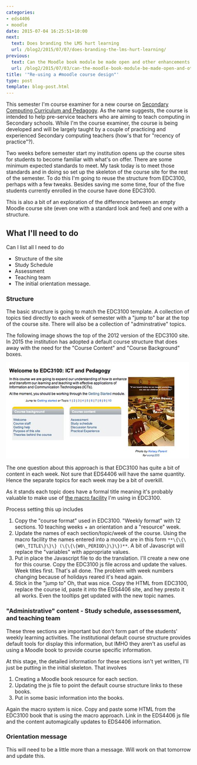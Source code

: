 ```yaml
---
categories:
- eds4406
- moodle
date: 2015-07-04 16:25:51+10:00
next:
  text: Does branding the LMS hurt learning
  url: /blog2/2015/07/07/does-branding-the-lms-hurt-learning/
previous:
  text: Can the Moodle book module be made open and other enhancements
  url: /blog2/2015/07/03/can-the-moodle-book-module-be-made-open-and-other-enhancements/
title: '"Re-using a #moodle course design"'
type: post
template: blog-post.html
---
```

This semester I'm course examiner for a new course on [Secondary Computing Curriculum and Pedagogy](http://www.usq.edu.au/course/specification/2015/EDS4406-S2-2015-WEB-TWMBA.html). As the name suggests, the course is intended to help pre-service teachers who are aiming to teach computing in Secondary schools. While I'm the course examiner, the course is being developed and will be largely taught by a couple of practicing and experienced Secondary computing teachers (how's that for "recency of practice"?).

Two weeks before semester start my institution opens up the course sites for students to become familiar with what's on offer. There are some minimum expected standards to meet. My task today is to meet those standards and in doing so set up the skeleton of the course site for the rest of the semester. To do this I'm going to reuse the structure from EDC3100, perhaps with a few tweaks. Besides saving me some time, four of the five students currently enrolled in the course have done EDC3100.

This is also a bit of an exploration of the difference between an empty Moodle course site (even one with a standard look and feel) and one with a structure.

## What I'll need to do

Can I list all I need to do

- Structure of the site
- Study Schedule
- Assessment
- Teaching team
- The initial orientation message.

### Structure

The basic structure is going to match the EDC3100 template. A collection of topics tied directly to each week of semester with a "jump to" bar at the top of the course site. There will also be a collection of "adminstrative" topics.

The following image shows the top of the 2012 version of the EDC3100 site. In 2015 the institution has adopted a default course structure that does away with the need for the "Course Content" and "Course Background" boxes.

[![Welcome](images/6859813387_bbb7cc8890.jpg)](https://www.flickr.com/photos/david_jones/6859813387 "Welcome by David Jones, on Flickr")

The one question about this approach is that EDC3100 has quite a bit of content in each week. Not sure that EDS4406 will have the same quantity. Hence the separate topics for each week may be a bit of overkill.

As it stands each topic does have a formal title meaning it's probably valuable to make use of [the macro facility](/blog2/2015/06/26/and-the-little-one-said-roll-over-roll-over/) I'm using in EDC3100.

Process setting this up includes

1. Copy the "course format" used in EDC3100. "Weekly format" with 12 sections. 10 teaching weeks + an orientation and a "resource" week.
2. Update the names of each section/topic/week of the course. Using the macro facility the names entered into a moodle are in this form ```**\{\{\{W0\_TITLE\}\}\} (\{\{\{W0\_PERIOD\}\}\})**```. A bit of Javascript will replace the "variables" with appropriate values.
3. Put in place the Javascript file to do the translation. I'll create a new one for this course. Copy the EDC3100 js file across and update the values. Week titles first. That's all done. The problem with week numbers changing because of holidays reared it's head again.
4. Stick in the "jump to" Oh, that was nice. Copy the HTML from EDC3100, replace the course id, paste it into the EDS4406 site, and hey presto it all works. Even the tooltips get updated with the new topic names.

### "Administrative" content - Study schedule, assessessment, and teaching team

These three sections are important but don't form part of the students' weekly learning activities. The institutional default course structure provides default tools for display this information, but IMHO they aren't as useful as using a Moodle book to provide course specific information.

At this stage, the detailed information for these sections isn't yet written, I'll just be putting in the initial skeleton. That involves

1. Creating a Moodle book resource for each section.
2. Updating the js file to point the default course structure links to these books.
3. Put in some basic information into the books.

Again the macro system is nice. Copy and paste some HTML from the EDC3100 book that is using the macro approach. Link in the EDS4406 js file and the content automagically updates to EDS4406 information.

### Orientation message

This will need to be a little more than a message. Will work on that tomorrow and update this.